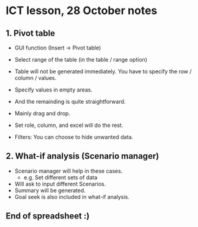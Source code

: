 # ICT lesson, 28 October notes #

## 1. Pivot table ##
- GUI function (Insert -> Pivot table)
- Select range of the table (in the table / range option)
- Table will not be generated immediately. You have to specify the row / column / values.
- Specify values in empty areas.
- And the remainding is quite straightforward.
- Mainly drag and drop.

- Set role, column, and excel will do the rest.
- Filters: You can choose to hide unwanted data.

## 2. What-if analysis (Scenario manager) ##
- Scenario manager will help in these cases.
    - e.g. Set different sets of data
- Will ask to input different Scenarios.
- Summary will be generated.
- Goal seek is also included in what-if analysis.

## End of spreadsheet :) ##